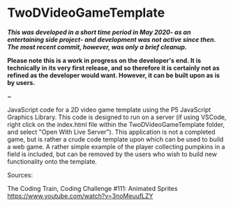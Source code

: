 # TwoDVideoGameTemplate

_**This was developed in a short time period in May 2020- as an entertaining side project- and development was not active since then. The most recent commit, however, was only a brief cleanup.**_

**Please note this is a work in progress on the developer's end. It is technically in its very first release, and so therefore it is certainly not as refined as the developer would want. However, it can be built upon as is by users.**

~

JavaScript code for a 2D video game template using the P5 JavaScript Graphics Library. This code is designed to run on a server (if using VSCode, right click on the index.html file within the TwoDVideoGameTemplate folder, and select "Open With Live Server"). This application is not a completed game, but is rather a crude code template upon which can be used to build a web game. A rather simple example of the player collecting pumpkins in a field is included, but can be removed by the users who wish to build new functionality onto the template. 

Sources:

The Coding Train, Coding Challenge #111: Animated Sprites
https://www.youtube.com/watch?v=3noMeuufLZY
